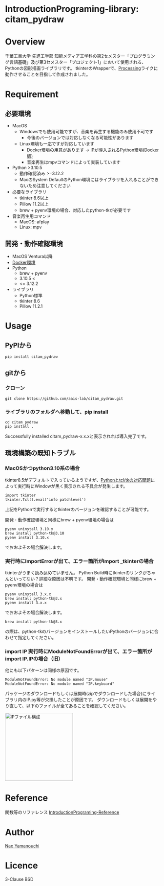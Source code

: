 # IntroductionPrograming-library: citam_pydraw

# Overview
千葉工業大学 先進工学部 知能メディア工学科の第2セメスター「プログラミング言語基礎」及び第3セメスター「プロジェクト1」において使用される、Pythonの図形描画ライブラリです。
tkinterのWrapperで、[Processing](https://processing.org/)ライクに動作させることを目指して作成されました。

# Requirement
## 必要環境
- MacOS
  - Windowsでも使用可能ですが、音楽を再生する機能のみ使用不可です
    - 今後のバージョンでは対応しなくなる可能性があります
  - Linux環境も一応ですが対応しています
    - Docker環境の用意があります -> [IPが導入されるPython環境(Docker版)](https://github.com/aais-lab/PythonEnv_docker)
    - 音楽再生はmpvコマンドによって実装しています
- Python >3.10.5
  - 動作確認済み >=3.12.2
  - MacのSystem DefaultのPython環境にはライブラリを入れることができないため注意してください
- 必要なライブラリ
  - tkinter 8.6以上
  - Pillow 11.2以上
  - brew + pyenv環境の場合、対応したpython-tkが必要です
- 音楽再生用コマンド
  - MacOS: afplay
  - Linux: mpv

## 開発・動作確認環境
- MacOS Ventura以降
- [Docker環境](https://github.com/aais-lab/PythonEnv_docker)
- Python
  - brew + pyenv
  - 3.10.5 <
  - <= 3.12.2
- ライブラリ
  - Python標準
  - tkinter 8.6
  - Pillow 11.2.1

# Usage
## PyPIから
```
pip install citam_pydraw
```

## gitから
### クローン
```
git clone https://github.com/aais-lab/citam_pydraw.git
```
### ライブラリのフォルダへ移動して、pip install
```
cd citam_pydraw
pip install .
```

Successfully installed citam_pydraw-x.x.xと表示されれば導入完了です。

## 環境構築の既知トラブル
### MacOSかつpython3.10系の場合
tkinter8.5がデフォルトで入っているようですが、[Pythonとtcl/tkの対応問題](https://www.python.org/download/mac/tcltk/)によって実行時にWindowが黒く表示される不具合が発生します。

```
import tkinter
tkinter.Tcl().eval('info patchlevel')
```

上記をPythonで実行するとtkinterのバージョンを確認することが可能です。

開発・動作確認環境と同様にbrew + pyenv環境の場合は

```
pyenv uninstall 3.10.x
brew install python-tk@3.10
pyenv install 3.10.x
```

でおおよその場合解決します。

### 実行時にImportErrorが出て、エラー箇所がImport _tkinterの場合
tkinterがうまく読み込めていません。
Python Build時にtkinterのリンクがちゃんといってない？詳細な原因は不明です。
開発・動作確認環境と同様にbrew + pyenv環境の場合は

```
pyenv uninstall 3.x.x
brew install python-tk@3.x
pyenv install 3.x.x
```

でおおよその場合解決します。

```
brew install python-tk@3.x
```
の際は、python-tkのバージョンをインストールしたいPythonのバージョンに合わせて指定してください。

### import IP 実行時にModuleNotFoundErrorが出て、エラー箇所がimport IP.IPの場合（旧）
他にも以下パターンは同様の原因です。
```
ModuleNotFoundError: No module named "IP.mouse"
ModuleNotFoundError: No module named "IP.keyboard"
```

パッケージのダウンロードもしくは展開時(zipでダウンロードした場合)にライブラリ内のIP.py等が欠損したことが原因です。
ダウンロードもしくは展開をやり直して、以下のファイルが全てあることを確認してください。

<img width="222" alt="IPファイル構成" src="https://github.com/aais-lab/IntroductionPrograming-library/assets/75377571/97f7fa3f-47e3-4e3f-8c2d-8a0ccf99f1ad">

# Reference
関数等のリファレンス
[IntroductionPrograming-Reference](https://aais-lab.github.io/IntroductionPrograming-Reference/)

# Author
[Nao Yamanouchi](https://github.com/ClairdelunaEve)

# Licence
3-Clause BSD
